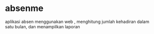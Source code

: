 # absenme
aplikasi absen menggunakan web , menghitung jumlah kehadiran dalam satu bulan, dan menampilkan laporan
